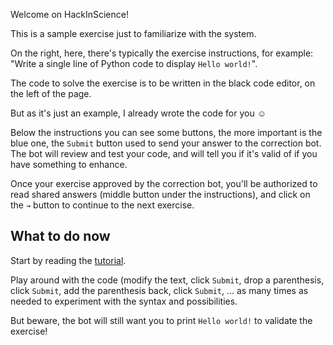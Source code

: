 Welcome on HackInScience!

This is a sample exercise just to familiarize with the system.

On the right, here, there's typically the exercise instructions, for
example: "Write a single line of Python code to display `Hello
world!`".

The code to solve the exercise is to be written in the black code
editor, on the left of the page.

But as it's just an example, I already wrote the code for you ☺

Below the instructions you can see some buttons, the more important is
the blue one, the `Submit` button used to send your answer to the
correction bot. The bot will review and test your code, and will tell
you if it's valid of if you have something to enhance.

Once your exercise approved by the correction bot, you'll be
authorized to read shared answers (middle button under the
instructions), and click on the `→` button to continue to the next
exercise.


## What to do now

Start by reading the [tutorial](https://docs.python.org/3/tutorial/).

Play around with the code (modify the text, click `Submit`, drop a
parenthesis, click `Submit`, add the parenthesis back, click `Submit`,
...  as many times as needed to experiment with the syntax and
possibilities.

But beware, the bot will still want you to print `Hello world!` to
validate the exercise!
